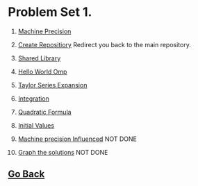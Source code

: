 # Problem Set 1.

1. [Machine Precision](https://github.com/Alekoll/Math4610/tree/master/Homework/HW_Set_1/Problem_1)

1. [Create Repositiory](https://github.com/Alekoll/Math4610) Redirect you back to the main repository.

1. [Shared Library](https://github.com/Alekoll/Math4610/tree/master/Homework/HW_Set_1/Problem_3/hw1_prob3)

1. [Hello World Omp](https://github.com/Alekoll/Math4610/blob/master/Homework/HW_Set_1/Problem_4-6_8-9/Prob_4_result.md)

1. [Taylor Series Expansion](https://github.com/Alekoll/Math4610/blob/master/Homework/HW_Set_1/Problem_4-6_8-9/TaylorExpan.pdf)

1. [Integration](https://github.com/Alekoll/Math4610/blob/master/Homework/HW_Set_1/Problem_4-6_8-9/Integrate.pdf)

1. [Quadratic Formula](https://github.com/Alekoll/Math4610/tree/master/Homework/HW_Set_1/problem_7)

1. [Initial Values](https://github.com/Alekoll/Math4610/blob/master/Homework/HW_Set_1/Problem_4-6_8-9/simpleIntial.pdf)

1. [Machine precision Influenced](https://github.com/Alekoll/Math4610/blob/master/Homework/HW_Set_1/Problem_4-6_8-9/Research.md) NOT DONE

1. [Graph the solutions]() NOT DONE

## [Go Back](https://github.com/Alekoll/Math4610)

